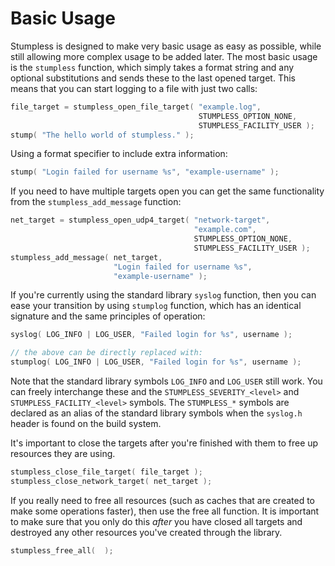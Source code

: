 # Basic Usage

Stumpless is designed to make very basic usage as easy as possible, while still
allowing more complex usage to be added later. The most basic usage is the
`stumpless` function, which simply takes a format string and any optional
substitutions and sends these to the last opened target. This means that you
can start logging to a file with just two calls:

```c
file_target = stumpless_open_file_target( "example.log",
                                          STUMPLESS_OPTION_NONE,
                                          STUMPLESS_FACILITY_USER );
stump( "The hello world of stumpless." );
```

Using a format specifier to include extra information:

```c
stump( "Login failed for username %s", "example-username" );
```

If you need to have multiple targets open you can get the same functionality
from the `stumpless_add_message` function:

```c
net_target = stumpless_open_udp4_target( "network-target",
                                         "example.com",
                                         STUMPLESS_OPTION_NONE,
                                         STUMPLESS_FACILITY_USER );
stumpless_add_message( net_target,
                       "Login failed for username %s",
                       "example-username" );
```

If you're currently using the standard library `syslog` function, then you can
ease your transition by using `stumplog` function, which has an identical
signature and the same principles of operation:

```c
syslog( LOG_INFO | LOG_USER, "Failed login for %s", username );

// the above can be directly replaced with:
stumplog( LOG_INFO | LOG_USER, "Failed login for %s", username );
```

Note that the standard library symbols `LOG_INFO` and `LOG_USER` still work. You
can freely interchange these and the `STUMPLESS_SEVERITY_<level>` and
`STUMPLESS_FACILITY_<level>` symbols. The `STUMPLESS_*` symbols are declared as
an alias of the standard library symbols when the `syslog.h` header is found on
the build system.

It's important to close the targets after you're finished with them to free up
resources they are using.

```c
stumpless_close_file_target( file_target );
stumpless_close_network_target( net_target );
```

If you really need to free all resources (such as caches that are created to
make some operations faster), then use the free all function. It is important
to make sure that you only do this _after_ you have closed all targets and
destroyed any other resources you've created through the library.

```c
stumpless_free_all(  );
```
